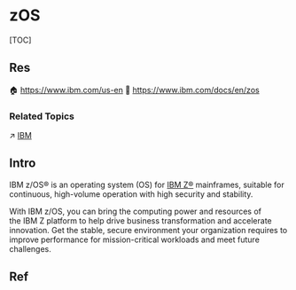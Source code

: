 # zOS

[TOC]



## Res
🏠 https://www.ibm.com/us-en
📂 https://www.ibm.com/docs/en/zos


### Related Topics
↗ [IBM](../../../../../Electronics%20&%20Information%20Technologies%20Business%20Fields%20Research/📌%20Comprehensive%20Electronics%20&%20Information%20Technology%20Services/IBM.md)



## Intro
IBM z/OS® is an operating system (OS) for [IBM Z®](https://www.ibm.com/z) mainframes, suitable for continuous, high-volume operation with high security and stability.

With IBM z/OS, you can bring the computing power and resources of the IBM Z platform to help drive business transformation and accelerate innovation. Get the stable, secure environment your organization requires to improve performance for mission-critical workloads and meet future challenges.



## Ref

